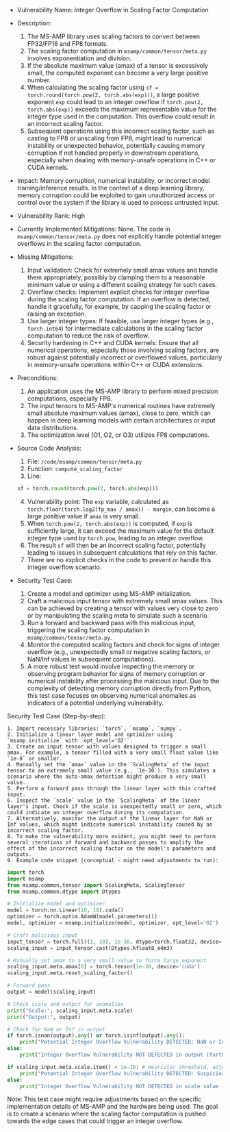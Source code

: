 - Vulnerability Name: Integer Overflow in Scaling Factor Computation

- Description:
    1. The MS-AMP library uses scaling factors to convert between FP32/FP16 and FP8 formats.
    2. The scaling factor computation in `msamp/common/tensor/meta.py` involves exponentiation and division.
    3. If the absolute maximum value (amax) of a tensor is excessively small, the computed exponent can become a very large positive number.
    4. When calculating the scaling factor using `sf = torch.round(torch.pow(2, torch.abs(exp)))`, a large positive exponent `exp` could lead to an integer overflow if `torch.pow(2, torch.abs(exp))` exceeds the maximum representable value for the integer type used in the computation. This overflow could result in an incorrect scaling factor.
    5. Subsequent operations using this incorrect scaling factor, such as casting to FP8 or unscaling from FP8, might lead to numerical instability or unexpected behavior, potentially causing memory corruption if not handled properly in downstream operations, especially when dealing with memory-unsafe operations in C++ or CUDA kernels.

- Impact:
    Memory corruption, numerical instability, or incorrect model training/inference results. In the context of a deep learning library, memory corruption could be exploited to gain unauthorized access or control over the system if the library is used to process untrusted input.

- Vulnerability Rank: High

- Currently Implemented Mitigations:
    None. The code in `msamp/common/tensor/meta.py` does not explicitly handle potential integer overflows in the scaling factor computation.

- Missing Mitigations:
    1. Input validation: Check for extremely small amax values and handle them appropriately, possibly by clamping them to a reasonable minimum value or using a different scaling strategy for such cases.
    2. Overflow checks: Implement explicit checks for integer overflow during the scaling factor computation. If an overflow is detected, handle it gracefully, for example, by capping the scaling factor or raising an exception.
    3. Use larger integer types: If feasible, use larger integer types (e.g., `torch.int64`) for intermediate calculations in the scaling factor computation to reduce the risk of overflow.
    4. Security hardening in C++ and CUDA kernels: Ensure that all numerical operations, especially those involving scaling factors, are robust against potentially incorrect or overflowed values, particularly in memory-unsafe operations within C++ or CUDA extensions.

- Preconditions:
    1. An application uses the MS-AMP library to perform mixed precision computations, especially FP8.
    2. The input tensors to MS-AMP's numerical routines have extremely small absolute maximum values (amax), close to zero, which can happen in deep learning models with certain architectures or input data distributions.
    3. The optimization level (O1, O2, or O3) utilizes FP8 computations.

- Source Code Analysis:
    1. File: `/code/msamp/common/tensor/meta.py`
    2. Function: `compute_scaling_factor`
    3. Line:
    ```python
    sf = torch.round(torch.pow(2, torch.abs(exp)))
    ```
    4. Vulnerability point: The `exp` variable, calculated as `torch.floor(torch.log2(fp_max / amax)) - margin`, can become a large positive value if `amax` is very small.
    5. When `torch.pow(2, torch.abs(exp))` is computed, if `exp` is sufficiently large, it can exceed the maximum value for the default integer type used by `torch.pow`, leading to an integer overflow.
    6. The result `sf` will then be an incorrect scaling factor, potentially leading to issues in subsequent calculations that rely on this factor.
    7. There are no explicit checks in the code to prevent or handle this integer overflow scenario.

- Security Test Case:
    1. Create a model and optimizer using MS-AMP initialization.
    2. Craft a malicious input tensor with extremely small amax values. This can be achieved by creating a tensor with values very close to zero or by manipulating the scaling meta to simulate such a scenario.
    3. Run a forward and backward pass with this malicious input, triggering the scaling factor computation in `msamp/common/tensor/meta.py`.
    4. Monitor the computed scaling factors and check for signs of integer overflow (e.g., unexpectedly small or negative scaling factors, or NaN/Inf values in subsequent computations).
    5. A more robust test would involve inspecting the memory or observing program behavior for signs of memory corruption or numerical instability after processing the malicious input. Due to the complexity of detecting memory corruption directly from Python, this test case focuses on observing numerical anomalies as indicators of a potential underlying vulnerability.

Security Test Case (Step-by-step):

    1. Import necessary libraries: `torch`, `msamp`, `numpy`.
    2. Initialize a linear layer model and optimizer using `msamp.initialize` with `opt_level='O2'`.
    3. Create an input tensor with values designed to trigger a small amax. For example, a tensor filled with a very small float value like `1e-8` or smaller.
    4. Manually set the `amax` value in the `ScalingMeta` of the input tensor to an extremely small value (e.g., `1e-30`). This simulates a scenario where the auto-amax detection might produce a very small value.
    5. Perform a forward pass through the linear layer with this crafted input.
    6. Inspect the `scale` value in the `ScalingMeta` of the linear layer's input. Check if the scale is unexpectedly small or zero, which could indicate an integer overflow during its computation.
    7. Alternatively, monitor the output of the linear layer for NaN or Inf values, which might indicate numerical instability caused by an incorrect scaling factor.
    8. To make the vulnerability more evident, you might need to perform several iterations of forward and backward passes to amplify the effect of the incorrect scaling factor on the model's parameters and outputs.
    9. Example code snippet (conceptual - might need adjustments to run):

```python
import torch
import msamp
from msamp.common.tensor import ScalingMeta, ScalingTensor
from msamp.common.dtype import Dtypes

# Initialize model and optimizer
model = torch.nn.Linear(10, 10).cuda()
optimizer = torch.optim.AdamW(model.parameters())
model, optimizer = msamp.initialize(model, optimizer, opt_level='O2')

# Craft malicious input
input_tensor = torch.full((1, 10), 1e-30, dtype=torch.float32, device='cuda')
scaling_input = input_tensor.cast(Dtypes.kfloat8_e4m3)

# Manually set amax to a very small value to force large exponent
scaling_input.meta.amax[0] = torch.tensor(1e-30, device='cuda')
scaling_input.meta.reset_scaling_factor()

# Forward pass
output = model(scaling_input)

# Check scale and output for anomalies
print("Scale:", scaling_input.meta.scale)
print("Output:", output)

# Check for NaN or Inf in output
if torch.isnan(output).any() or torch.isinf(output).any():
    print("Potential Integer Overflow Vulnerability DETECTED: NaN or Inf in output!")
else:
    print("Integer Overflow Vulnerability NOT DETECTED in output (further investigation needed).")

if scaling_input.meta.scale.item() < 1e-10: # Heuristic threshold, adjust as needed
    print("Potential Integer Overflow Vulnerability DETECTED: Suspiciously small scale value!")
else:
    print("Integer Overflow Vulnerability NOT DETECTED in scale value (further investigation needed).")
```

Note: This test case might require adjustments based on the specific implementation details of MS-AMP and the hardware being used. The goal is to create a scenario where the scaling factor computation is pushed towards the edge cases that could trigger an integer overflow.